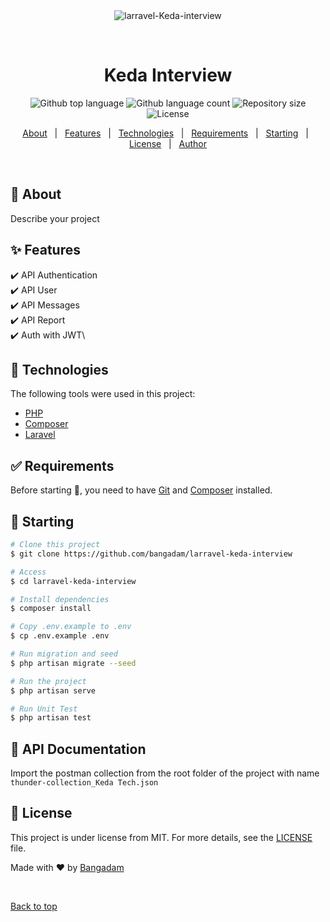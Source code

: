 <div align="center" id="top"> 
  <img src="./.github/app.gif" alt="larravel-Keda-interview" />

&#xa0;

  <!-- <a href="https://larravel-keda-interview.netlify.app">Demo</a> -->
</div>

<h1 align="center">Keda Interview</h1>

<p align="center">
  <img alt="Github top language" src="https://img.shields.io/github/languages/top/bangadam/larravel-keda-interview?color=56BEB8">

  <img alt="Github language count" src="https://img.shields.io/github/languages/count/bangadam/larravel-keda-interview?color=56BEB8">

  <img alt="Repository size" src="https://img.shields.io/github/repo-size/bangadam/larravel-keda-interview?color=56BEB8">

  <img alt="License" src="https://img.shields.io/github/license/bangadam/larravel-keda-interview?color=56BEB8">

  <!-- <img alt="Github issues" src="https://img.shields.io/github/issues/bangadam/larravel-keda-interview?color=56BEB8" /> -->

  <!-- <img alt="Github forks" src="https://img.shields.io/github/forks/bangadam/larravel-keda-interview?color=56BEB8" /> -->

  <!-- <img alt="Github stars" src="https://img.shields.io/github/stars/bangadam/larravel-keda-interview?color=56BEB8" /> -->
</p>

<!-- Status -->

<!-- <h4 align="center">
	🚧  larravel-Keda-interview 🚀 Under construction...  🚧
</h4>

<hr> -->

<p align="center">
  <a href="#dart-about">About</a> &#xa0; | &#xa0; 
  <a href="#sparkles-features">Features</a> &#xa0; | &#xa0;
  <a href="#rocket-technologies">Technologies</a> &#xa0; | &#xa0;
  <a href="#white_check_mark-requirements">Requirements</a> &#xa0; | &#xa0;
  <a href="#checkered_flag-starting">Starting</a> &#xa0; | &#xa0;
  <a href="#memo-license">License</a> &#xa0; | &#xa0;
  <a href="https://github.com/bangadam" target="_blank">Author</a>
</p>

<br>

## :dart: About

Describe your project

## :sparkles: Features

:heavy_check_mark: API Authentication\
:heavy_check_mark: API User\
:heavy_check_mark: API Messages\
:heavy_check_mark: API Report\
:heavy_check_mark: Auth with JWT\

## :rocket: Technologies

The following tools were used in this project:

-   [PHP](https://www.php.net/)
-   [Composer](https://getcomposer.org/)
-   [Laravel](https://laravel.com/)

## :white_check_mark: Requirements

Before starting :checkered_flag:, you need to have [Git](https://git-scm.com) and [Composer](https://getcomposer.org/) installed.

## :checkered_flag: Starting

```bash
# Clone this project
$ git clone https://github.com/bangadam/larravel-keda-interview

# Access
$ cd larravel-keda-interview

# Install dependencies
$ composer install

# Copy .env.example to .env
$ cp .env.example .env

# Run migration and seed
$ php artisan migrate --seed

# Run the project
$ php artisan serve

# Run Unit Test
$ php artisan test
```

## :memo: API Documentation

Import the postman collection from the root folder of the project with name `thunder-collection_Keda Tech.json`

## :memo: License

This project is under license from MIT. For more details, see the [LICENSE](LICENSE.md) file.

Made with :heart: by <a href="https://github.com/bangadam" target="_blank">Bangadam</a>

&#xa0;

<a href="#top">Back to top</a>
